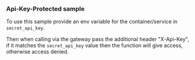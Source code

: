### Api-Key-Protected sample

To use this sample provide an env variable for the container/service in `secret_api_key`.

Then when calling via the gateway pass the additional header "X-Api-Key", if it matches the `secret_api_key` value then the function will give access, otherwise access denied.

